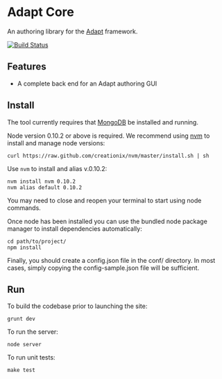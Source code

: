 # Adapt Core

An authoring library for the [Adapt](https://community.adaptlearning.org/) framework.

 [![Build Status](https://secure.travis-ci.org/adaptlearning/adapt_authoring.png)](http://travis-ci.org/adaptlearning/adapt_authoring)

## Features

* A complete back end for an Adapt authoring GUI

## Install

The tool currently requires that [MongoDB](http://www.mongodb.org/downloads) be installed and running.

Node version 0.10.2 or above is required. We recommend using [nvm](https://github.com/creationix/nvm) to install and manage node versions:

```
curl https://raw.github.com/creationix/nvm/master/install.sh | sh
```

Use `nvm` to install and alias v.0.10.2:

```
nvm install nvm 0.10.2
nvm alias default 0.10.2
```

You may need to close and reopen your terminal to start using node commands.

Once node has been installed you can use the bundled node package manager to install dependencies automatically:

```
cd path/to/project/
npm install
```

Finally, you should create a config.json file in the conf/ directory. In most cases, simply copying the config-sample.json file will be sufficient.

## Run

To build the codebase prior to launching the site:

```
grunt dev
```


To run the server:

```
node server
```

To run unit tests:

```
make test
```

